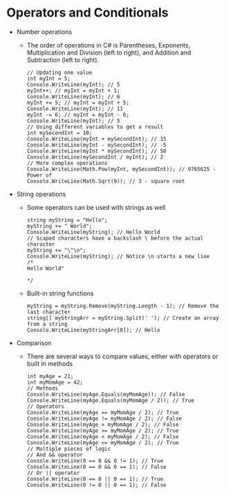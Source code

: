 # Operators and Conditionals

-   Number operations

    -   The order of operations in C# is Parentheses, Exponents, Multiplication and Division (left to right), and Addition and Subtraction (left to right).

        ```CSHARP
        // Updating one value
        int myInt = 5;
        Console.WriteLine(myInt); // 5
        myInt++; // myInt = myInt + 1;
        Console.WriteLine(myInt); // 6
        myInt += 5; // myInt = myInt + 5;
        Console.WriteLine(myInt); // 11
        myInt -= 6; // myInt = myInt - 6;
        Console.WriteLine(myInt); // 5
        // Using different variables to get a result
        int mySecondInt = 10;
        Console.WriteLine(myInt + mySecondInt); // 15
        Console.WriteLine(myInt - mySecondInt); // -5
        Console.WriteLine(myInt * mySecondInt); // 50
        Console.WriteLine(mySecondInt / myInt); // 2
        // More complex operations
        Console.WriteLine(Math.Pow(myInt, mySecondInt)); // 9765625 - Power of
        Console.WriteLine(Math.Sqrt(9)); // 3 - square root
        ```

-   String operations

    -   Some operators can be used with strings as well

        ```CSHARP
        string myString = "Hello";
        myString += " World";
        Console.WriteLine(myString); // Hello World
        // Scaped characters have a backslash \ before the actual character
        myString += "\"\n";
        Console.WriteLine(myString); // Notice \n starts a new line
        /*
        Hello World"

        */
        ```

    -   Built-in string functions
        ```CSHARP
        myString = myString.Remove(myString.Length - 1); // Remove the last character
        string[] myStringArr = myString.Split(' '); // Create an array from a string
        Console.WriteLine(myStringArr[0]); // Hello
        ```

-   Comparison

    -   There are several ways to compare values, either with operators or built in methods

        ```CSHARP
        int myAge = 21;
        int myMomAge = 42;
        // Methods
        Console.WriteLine(myAge.Equals(myMomAge)); // False
        Console.WriteLine(myAge.Equals(myMomAge / 2)); // True
        // Operators
        Console.WriteLine(myAge == myMomAge / 2); // True
        Console.WriteLine(myAge != myMomAge / 2); // False
        Console.WriteLine(myAge > myMomAge / 2); // False
        Console.WriteLine(myAge >= myMomAge / 2); // True
        Console.WriteLine(myAge < myMomAge / 2); // False
        Console.WriteLine(myAge <= myMomAge / 2); // True
        // Multiple pieces of logic
        // And && operator
        Console.WriteLine(0 == 0 && 0 != 1); // True
        Console.WriteLine(0 == 0 && 0 == 1); // False
        // Or || operator
        Console.WriteLine(0 == 0 || 0 == 1); // True
        Console.WriteLine(0 != 0 || 0 == 1); // False
        ```

